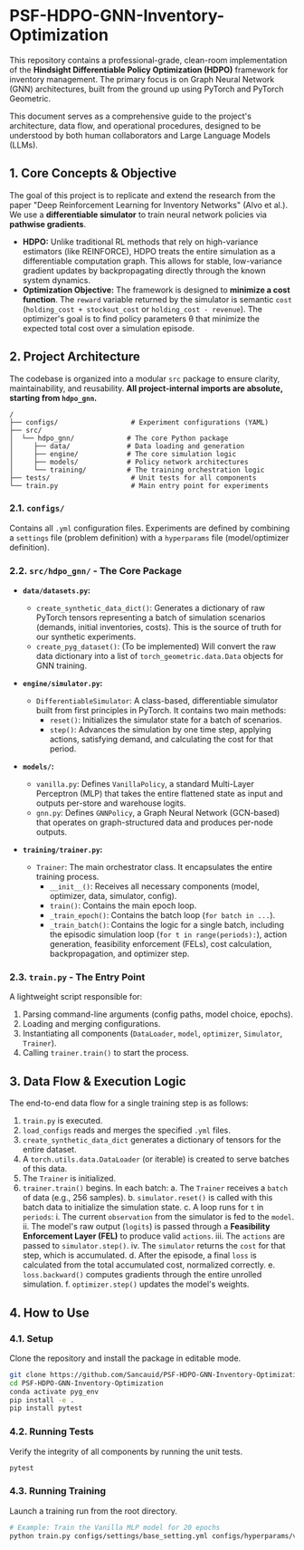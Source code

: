 # PSF-HDPO-GNN-Inventory-Optimization

This repository contains a professional-grade, clean-room implementation of the **Hindsight Differentiable Policy Optimization (HDPO)** framework for inventory management. The primary focus is on Graph Neural Network (GNN) architectures, built from the ground up using PyTorch and PyTorch Geometric.

This document serves as a comprehensive guide to the project's architecture, data flow, and operational procedures, designed to be understood by both human collaborators and Large Language Models (LLMs).

## 1. Core Concepts & Objective

The goal of this project is to replicate and extend the research from the paper "Deep Reinforcement Learning for Inventory Networks" (Alvo et al.). We use a **differentiable simulator** to train neural network policies via **pathwise gradients**.

- **HDPO:** Unlike traditional RL methods that rely on high-variance estimators (like REINFORCE), HDPO treats the entire simulation as a differentiable computation graph. This allows for stable, low-variance gradient updates by backpropagating directly through the known system dynamics.
- **Optimization Objective:** The framework is designed to **minimize a cost function**. The `reward` variable returned by the simulator is semantic `cost` (`holding_cost + stockout_cost` or `holding_cost - revenue`). The optimizer's goal is to find policy parameters θ that minimize the expected total cost over a simulation episode.

## 2. Project Architecture

The codebase is organized into a modular `src` package to ensure clarity, maintainability, and reusability. **All project-internal imports are absolute, starting from `hdpo_gnn`.**

```
/
├── configs/                  # Experiment configurations (YAML)
├── src/
│  └── hdpo_gnn/             # The core Python package
│     ├── data/              # Data loading and generation
│     ├── engine/            # The core simulation logic
│     ├── models/            # Policy network architectures
│     └── training/          # The training orchestration logic
├── tests/                    # Unit tests for all components
└── train.py                  # Main entry point for experiments
```

### 2.1. `configs/`
Contains all `.yml` configuration files. Experiments are defined by combining a `settings` file (problem definition) with a `hyperparams` file (model/optimizer definition).

### 2.2. `src/hdpo_gnn/` - The Core Package

- **`data/datasets.py`:**
  - `create_synthetic_data_dict()`: Generates a dictionary of raw PyTorch tensors representing a batch of simulation scenarios (demands, initial inventories, costs). This is the source of truth for our synthetic experiments.
  - `create_pyg_dataset()`: (To be implemented) Will convert the raw data dictionary into a list of `torch_geometric.data.Data` objects for GNN training.

- **`engine/simulator.py`:**
  - `DifferentiableSimulator`: A class-based, differentiable simulator built from first principles in PyTorch. It contains two main methods:
    - `reset()`: Initializes the simulator state for a batch of scenarios.
    - `step()`: Advances the simulation by one time step, applying actions, satisfying demand, and calculating the cost for that period.

- **`models/`:**
  - `vanilla.py`: Defines `VanillaPolicy`, a standard Multi-Layer Perceptron (MLP) that takes the entire flattened state as input and outputs per-store and warehouse logits.
  - `gnn.py`: Defines `GNNPolicy`, a Graph Neural Network (GCN-based) that operates on graph-structured data and produces per-node outputs.

- **`training/trainer.py`:**
  - `Trainer`: The main orchestrator class. It encapsulates the entire training process.
    - `__init__()`: Receives all necessary components (model, optimizer, data, simulator, config).
    - `train()`: Contains the main epoch loop.
    - `_train_epoch()`: Contains the batch loop (`for batch in ...`).
    - `_train_batch()`: Contains the logic for a single batch, including the episodic simulation loop (`for t in range(periods):`), action generation, feasibility enforcement (FELs), cost calculation, backpropagation, and optimizer step.

### 2.3. `train.py` - The Entry Point

A lightweight script responsible for:
1. Parsing command-line arguments (config paths, model choice, epochs).
2. Loading and merging configurations.
3. Instantiating all components (`DataLoader`, `model`, `optimizer`, `Simulator`, `Trainer`).
4. Calling `trainer.train()` to start the process.

## 3. Data Flow & Execution Logic

The end-to-end data flow for a single training step is as follows:

1. `train.py` is executed.
2. `load_configs` reads and merges the specified `.yml` files.
3. `create_synthetic_data_dict` generates a dictionary of tensors for the entire dataset.
4. A `torch.utils.data.DataLoader` (or iterable) is created to serve batches of this data.
5. The `Trainer` is initialized.
6. `trainer.train()` begins. In each batch:
   a. The `Trainer` receives a `batch` of data (e.g., 256 samples).
   b. `simulator.reset()` is called with this batch data to initialize the simulation state.
   c. A loop runs for `t` in `periods`:
      i. The current `observation` from the simulator is fed to the `model`.
      ii. The model's raw output (`logits`) is passed through a **Feasibility Enforcement Layer (FEL)** to produce valid `actions`.
      iii. The `actions` are passed to `simulator.step()`.
      iv. The `simulator` returns the `cost` for that step, which is accumulated.
   d. After the episode, a final `loss` is calculated from the total accumulated cost, normalized correctly.
   e. `loss.backward()` computes gradients through the entire unrolled simulation.
   f. `optimizer.step()` updates the model's weights.

## 4. How to Use

### 4.1. Setup
Clone the repository and install the package in editable mode.

```bash
git clone https://github.com/Sancauid/PSF-HDPO-GNN-Inventory-Optimization.git
cd PSF-HDPO-GNN-Inventory-Optimization
conda activate pyg_env
pip install -e .
pip install pytest
```

### 4.2. Running Tests
Verify the integrity of all components by running the unit tests.

```bash
pytest
```

### 4.3. Running Training
Launch a training run from the root directory.

```bash
# Example: Train the Vanilla MLP model for 20 epochs
python train.py configs/settings/base_setting.yml configs/hyperparams/vanilla.yml --model vanilla --epochs 20
```